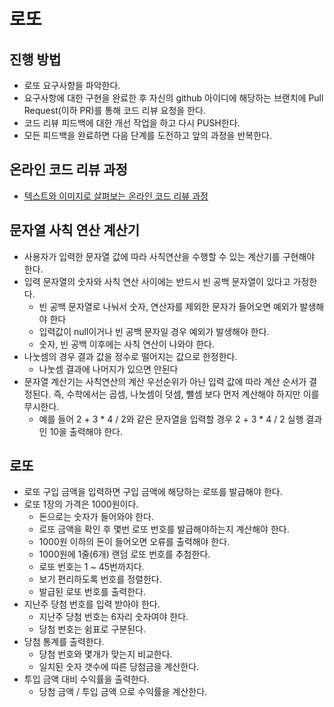 # 로또
## 진행 방법
* 로또 요구사항을 파악한다.
* 요구사항에 대한 구현을 완료한 후 자신의 github 아이디에 해당하는 브랜치에 Pull Request(이하 PR)를 통해 코드 리뷰 요청을 한다.
* 코드 리뷰 피드백에 대한 개선 작업을 하고 다시 PUSH한다.
* 모든 피드백을 완료하면 다음 단계를 도전하고 앞의 과정을 반복한다.

## 온라인 코드 리뷰 과정
* [텍스트와 이미지로 살펴보는 온라인 코드 리뷰 과정](https://github.com/next-step/nextstep-docs/tree/master/codereview)

## 문자열 사칙 연산 계산기
* 사용자가 입력한 문자열 값에 따라 사칙연산을 수행할 수 있는 계산기를 구현해야 한다.
* 입력 문자열의 숫자와 사칙 연산 사이에는 반드시 빈 공백 문자열이 있다고 가정한다.
  * 빈 공백 문자열로 나눠서 숫자, 연산자를 제외한 문자가 들어오면 예외가 발생해야 한다
  * 입력값이 null이거나 빈 공백 문자일 경우 예외가 발생해야 한다.
  * 숫자, 빈 공백 이후에는 사칙 연산이 나와야 한다.
* 나눗셈의 경우 결과 값을 정수로 떨어지는 값으로 한정한다.
  * 나눗셈 결과에 나머지가 있으면 안된다
* 문자열 계산기는 사칙연산의 계산 우선순위가 아닌 입력 값에 따라 계산 순서가 결정된다. 즉, 수학에서는 곱셈, 나눗셈이 덧셈, 뺄셈 보다 먼저 계산해야 하지만 이를 무시한다.
  * 예를 들어 2 + 3 * 4 / 2와 같은 문자열을 입력할 경우 2 + 3 * 4 / 2 실행 결과인 10을 출력해야 한다.

## 로또
* 로또 구입 금액을 입력하면 구입 금액에 해당하는 로또를 발급해야 한다.
* 로또 1장의 가격은 1000원이다.
  * 돈으로는 숫자가 들어와야 한다.
  * 로또 금액을 확인 후 몇번 로또 번호를 발급해야하는지 계산해야 한다.
  * 1000원 이하의 돈이 들어오면 오류를 출력해야 한다.
  * 1000원에 1줄(6개) 랜덤 로또 번호를 추첨한다.
  * 로또 번호는 1 ~ 45번까지다.
  * 보기 편리하도록 번호를 정렬한다.
  * 발급된 로또 번호를 출력한다.
* 지난주 당첨 번호를 입력 받아야 한다.
  * 지난주 당첨 번호는 6자리 숫자여야 한다.
  * 당첨 번호는 쉼표로 구분된다.
* 당첨 통계를 출력한다.
  * 당첨 번호와 몇개가 맞는지 비교한다.
  * 일치된 숫자 갯수에 따른 당첨금을 계산한다.
* 투입 금액 대비 수익률을 출력한다.
  * 당첨 금액 / 투입 금액 으로 수익률을 계산한다.
